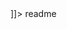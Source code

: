 <snippet>
  <content><![CDATA[
# Fighting Game
Creating a basic fighting web application using JQuery
## Installation
Download source files via https://github.com/SwiftMike/fightingGame
## Usage
Follow prompts in top left corner to play the Game
## Requirements
1. Initialize HTML Elements
2. 
## Technologies Used
- Jquery for DOM manipulation
- JSON for storing objects
## Contributing
1. Fork it!
2. Create your feature branch: `git checkout -b my-new-feature`
3. Commit your changes: `git commit -am 'Add some feature'`
4. Push to the branch: `git push origin my-new-feature`
5. Submit a pull request :D
## History
 - Just static as of now. Plan on adding keyboard functionality and using GameQuery to enhance the game.
## Credits
Michael Olie
## License

]]></content>
  <tabTrigger>readme</tabTrigger>
</snippet>